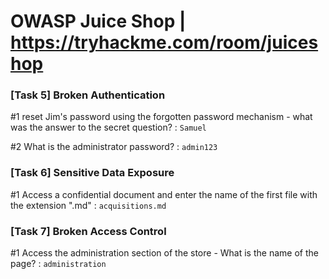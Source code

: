 # OWASP Juice Shop | https://tryhackme.com/room/juiceshop

### [Task 5] Broken Authentication

#1	reset Jim's password using the forgotten password mechanism - what was the answer to the secret question? : `Samuel`

#2	What is the administrator password? : `admin123`

### [Task 6] Sensitive Data Exposure

#1	Access a confidential document and enter the name of the first file with the extension ".md" : `acquisitions.md`

### [Task 7] Broken Access Control

#1	Access the administration section of the store - What is the name of the page? : `administration`
